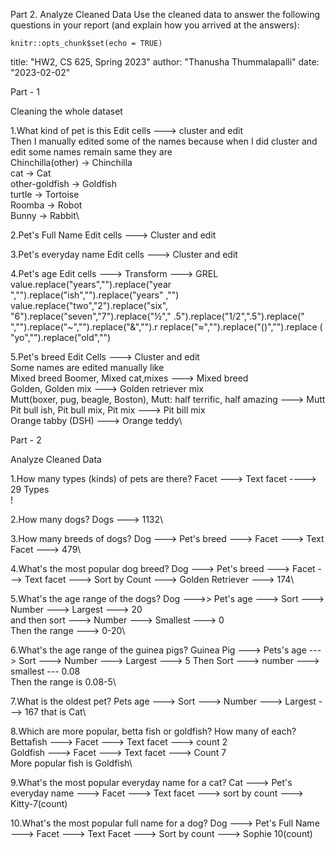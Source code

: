 Part 2. Analyze Cleaned Data
Use the cleaned data to answer the following questions in your report (and explain how you arrived at the answers):



```{r setup, include=FALSE}
knitr::opts_chunk$set(echo = TRUE)
```

title: "HW2, CS 625, Spring 2023"
author: "Thanusha Thummalapalli"
date: "2023-02-02"

 Part - 1

 Cleaning the whole dataset

 1.What kind of pet is this
  Edit cells ---> cluster and edit\
  Then I manually edited some of the names because when I did cluster and edit some names     remain same they are\
  Chinchilla(other) -> Chinchilla\
  cat -> Cat\
  other-goldfish -> Goldfish\
	turtle -> Tortoise\
	Roomba -> Robot\
	Bunny -> Rabbit\
	
 2.Pet's Full Name
  Edit cells ---> Cluster and edit
 
 3.Pet's everyday name
  Edit cells ---> Cluster and edit
 
 4.Pet's age
  Edit cells ---> Transform ---> GREL\
  value.replace("years","").replace("year ","").replace("ish","").replace("years"   ,"")\
  value.replace("two","2").replace("six",   "6").replace("seven","7").replace("½","   .5").replace("1/2",".5").replace("       ","").replace("~","").replace("&","").r   replace("≈","").replace("()","").replace   (   "yo","").replace("old","")

 5.Pet's breed
  Edit Cells ---> Cluster and edit\
  Some names are edited manually like\
  Mixed breed Boomer, Mixed cat,mixes ---> Mixed breed\
  Golden, Golden mix ---> Golden retriever mix\
  Mutt(boxer, pug, beagle, Boston), Mutt: half terrific, half amazing ---> Mutt\
  Pit bull ish, Pit bull mix, Pit mix --->  Pit bill mix\
  Orange tabby (DSH) ---> Orange teddy\
 
 Part - 2

 Analyze Cleaned Data

 1.How many types (kinds) of pets are     there?
  Facet ---> Text facet ----> 29   Types
  <br>
  !
 
 2.How many dogs?
  Dogs ---> 1132\
  
  
 3.How many breeds of dogs?
  Dog ---> Pet's breed ---> Facet   ---> Text Facet ---> 479\
  
 
 4.What's the most popular dog breed?
  Dog ---> Pet's breed ---> Facet   ---> Text facet ---> Sort by Count --->        Golden Retriever --->   174\
 
 
 5.What's the age range of the dogs?
  Dog --->> Pet's age ---> Sort ---> Number ---> Largest ---> 20 \
  and then sort     ---> Number ---> Smallest ---> 0\
  Then the range ---> 0-20\
  
 
 6.What's the age range of the guinea pigs?
  Guinea Pig ---> Pets's age ---> Sort ---> Number ---> Largest ---> 5 Then Sort   ---> number ---> smallest --- 0.08\
  Then the range is 0.08-5\
  
 
 7.What is the oldest pet?
  Pets age ---> Sort ---> Number ---> Largest ---> 167 that is Cat\
  
 
 8.Which are more popular, betta  fish or goldfish? How many of each?
  Bettafish ---> Facet ---> Text   facet ---> count 2\
  Goldfish ---> Facet ---> Text facet ---> Count 7\
  More popular fish is Goldfish\
  

 9.What's the most popular everyday name for a cat?
  Cat ---> Pet's everyday name ---> Facet ---> Text facet ---> sort by count --->  Kitty-7(count)
 
 
 10.What's the most popular full name for a dog?
  Dog ---> Pet's Full Name ---> Facet ---> Text Facet ---> Sort by count ---> Sophie 10(count)
 
